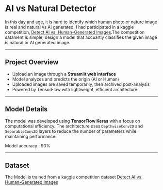 #  AI vs Natural Detector

In this day and age, it is hard to identify which human photo or nature image is real and natural vs AI generated, I had participated in a kaggle competition, [Detect AI vs. Human-Generated Images](https://www.kaggle.com/competitions/detect-ai-vs-human-generated-images).The competition satament is simple, design a model that accuartly classifies the given image is natural or AI generated image.


---
##  Project Overview

-  Upload an image through a **Streamlit web interface**
-  Model analyzes and predicts the origin (AI or Human)
-  Uploaded images are saved temporarily, then archived post-analysis
-  Powered by TensorFlow with lightweight, efficient architecture

---

##  Model Details

The model was developed using **TensorFlow Keras** with a focus on computational efficiency. The architecture uses `DepthwiseConv2D` and `SeparableConv2D` layers to reduce the number of parameters while maintaining performance.

Model accuracy : 90%

---

## Dataset
The Model is trained from a kaggle competition dataset [Detect AI vs. Human-Generated Images](https://www.kaggle.com/competitions/detect-ai-vs-human-generated-images)


